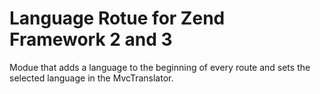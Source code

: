 # Language Rotue for Zend Framework 2 and 3

Modue that adds a language to the beginning of every route and sets the selected language in the MvcTranslator.

